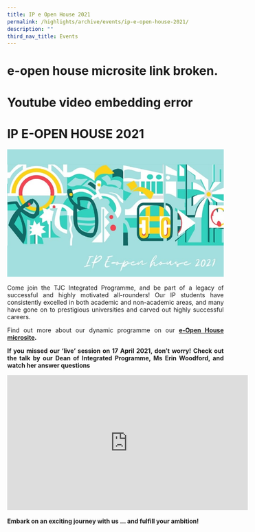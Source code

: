 ```yaml
---
title: IP e Open House 2021
permalink: /highlights/archive/events/ip-e-open-house-2021/
description: ""
third_nav_title: Events
---
```

#  e-open house microsite link broken. 

# Youtube video embedding error

# IP E-OPEN HOUSE 2021

![](/images/Archive/Events/IP%20e-Open%20House%202021.jpg)

<p style="text-align: justify;">Come join the TJC Integrated Programme, and be part of a legacy of successful and highly motivated all-rounders! Our IP students have consistently excelled in both academic and non-academic areas, and many have gone on to prestigious universities and carved out highly successful careers.</p>  

<p style="text-align: justify;">Find out more about our dynamic programme on our <a href="https://sites.google.com/temasekjc.moe.edu.sg/tjcipe-openhouse2021/home" target="_blank"><b>e-Open House microsite</a>.</p>  

<p style="text-align: justify;">If you missed our ‘live’ session on 17 April 2021, don’t worry! Check out the talk by our Dean of Integrated Programme, Ms Erin Woodford, and watch her answer questions </p>

<iframe width="560" height="315" src="https://www.youtube.com/embed/ACif63cbvsQ" title="Dean's Presentation and 'Live' Q&A Segment [IP Open House 2021]" frameborder="0" allow="accelerometer; autoplay; clipboard-write; encrypted-media; gyroscope; picture-in-picture" allowfullscreen></iframe>

<p style="text-align: justify;">Embark on an exciting journey with us … and fulfill your ambition!</p>